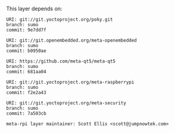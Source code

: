 This layer depends on:

    URI: git://git.yoctoproject.org/poky.git
    branch: sumo
    commit: 9e7dd7f

    URI: git://git.openembedded.org/meta-openembedded
    branch: sumo
    commit: b0950ae

    URI: https://github.com/meta-qt5/meta-qt5
    branch: sumo
    commit: 681aa04

    URI: git://git.yoctoproject.org/meta-raspberrypi 
    branch: sumo
    commit: f2e2a43

    URI: git://git.yoctoproject.org/meta-security
    branch: sumo
    commit: 7a503cb

    meta-rpi layer maintainer: Scott Ellis <scott@jumpnowtek.com>
